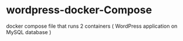 # wordpress-docker-Compose
docker compose file that runs 2 containers ( WordPress application on MySQL database )
